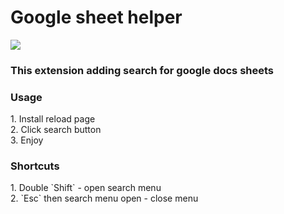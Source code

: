 
<h1>Google sheet helper</h1>
<img src="https://hsto.org/webt/gs/j-/1f/gsj-1fudih0xhxrdv5rhqbr4jne.gif" />
<h3>This extension adding search for google docs sheets</h3>

<h3>Usage</h3>
1. Install reload page <br>
2. Click search button <br>
3. Enjoy <br>

<h3>Shortcuts</h3>
1. Double `Shift` - open search menu <br>
2. `Esc` then search menu open - close menu